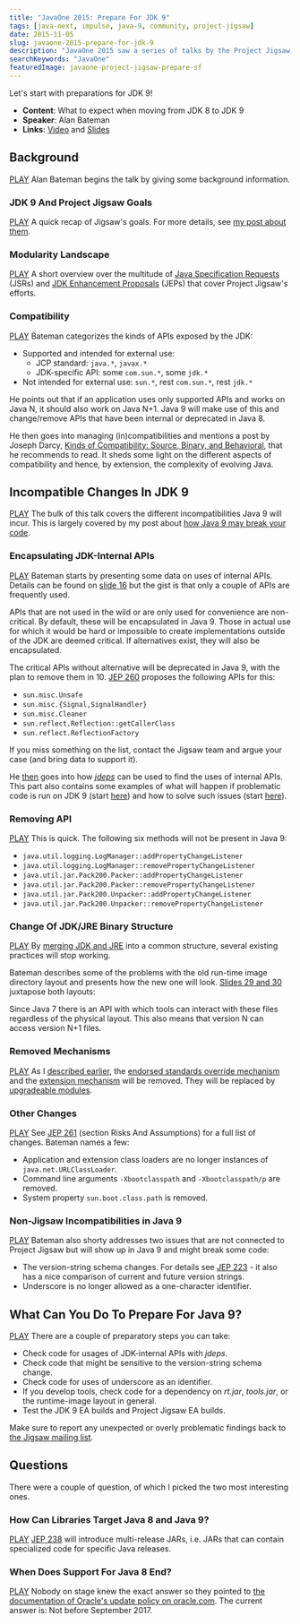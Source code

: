 ```yaml
---
title: "JavaOne 2015: Prepare For JDK 9"
tags: [java-next, impulse, java-9, community, project-jigsaw]
date: 2015-11-05
slug: javaone-2015-prepare-for-jdk-9
description: "JavaOne 2015 saw a series of talks by the Project Jigsaw team about modularity in Java 9. This one explains how to prepare for it."
searchKeywords: "JavaOne"
featuredImage: javaone-project-jigsaw-prepare-sf
---
```


<snippet markdown="java-one-2015-intro"></snippet>

Let's start with preparations for JDK 9!

- **Content**: What to expect when moving from JDK 8 to JDK 9
- **Speaker**: Alan Bateman
- **Links**: [Video](https://www.youtube.com/watch?v=8RhwmJlZQgs#t=2h53m55s) and [Slides](http://openjdk.java.net/projects/jigsaw/j1/prepare-for-jdk9-j1-2015.pdf)

<contentvideo slug="javaone-2015-jigsaw"></contentvideo>

## Background

[PLAY](https://www.youtube.com/watch?v=8RhwmJlZQgs#t=2h56m04s)
Alan Bateman begins the talk by giving some background information.

### JDK 9 And Project Jigsaw Goals

[PLAY](https://www.youtube.com/watch?v=8RhwmJlZQgs#t=2h56m15s)
A quick recap of Jigsaw's goals.
For more details, see [my post about them](motivation-goals-project-jigsaw#goals-of-project-jigsaw).

### Modularity Landscape

[PLAY](https://www.youtube.com/watch?v=8RhwmJlZQgs#t=2h56m54s)
A short overview over the multitude of [Java Specification Requests](https://en.wikipedia.org/wiki/Java_Community_Process) (JSRs) and [JDK Enhancement Proposals](https://en.wikipedia.org/wiki/JDK_Enhancement_Proposal) (JEPs) that cover Project Jigsaw's efforts.

### Compatibility

[PLAY](https://www.youtube.com/watch?v=8RhwmJlZQgs#t=2h59m28s)
Bateman categorizes the kinds of APIs exposed by the JDK:

-   Supported and intended for external use:
	-   JCP standard: `java.*`, `javax.*`
	-   JDK-specific API: some `com.sun.*`, some `jdk.*`
-   Not intended for external use: `sun.*`, rest `com.sun.*`, rest `jdk.*`

He points out that if an application uses only supported APIs and works on Java N, it should also work on Java N+1.
Java 9 will make use of this and change/remove APIs that have been internal or deprecated in Java 8.

He then goes into managing (in)compatibilities and mentions a post by Joseph Darcy, [Kinds of Compatibility: Source, Binary, and Behavioral](https://blogs.oracle.com/darcy/entry/kinds_of_compatibility), that he recommends to read.
It sheds some light on the different aspects of compatibility and hence, by extension, the complexity of evolving Java.

## Incompatible Changes In JDK 9

[PLAY](https://www.youtube.com/watch?v=8RhwmJlZQgs#t=3h07m02s)
The bulk of this talk covers the different incompatibilities Java 9 will incur.
This is largely covered by my post about [how Java 9 may break your code](how-java-9-and-project-jigsaw-may-break-your-code).

### Encapsulating JDK-Internal APIs

[PLAY](https://www.youtube.com/watch?v=8RhwmJlZQgs#t=3h07m37s)
Bateman starts by presenting some data on uses of internal APIs.
Details can be found on [slide 16](http://openjdk.java.net/projects/jigsaw/j1/prepare-for-jdk9-j1-2015.pdf#page=16) but the gist is that only a couple of APIs are frequently used.

APIs that are not used in the wild or are only used for convenience are non-critical.
By default, these will be encapsulated in Java 9.
Those in actual use for which it would be hard or impossible to create implementations outside of the JDK are deemed critical.
If alternatives exist, they will also be encapsulated.

The critical APIs without alternative will be deprecated in Java 9, with the plan to remove them in 10.
[JEP 260](http://openjdk.java.net/jeps/260) proposes the following APIs for this:

-   `sun.misc.Unsafe`
-   `sun.misc.{Signal,SignalHandler}`
-   `sun.misc.Cleaner`
-   `sun.reflect.Reflection::getCallerClass`
-   `sun.reflect.ReflectionFactory`

If you miss something on the list, contact the Jigsaw team and argue your case (and bring data to support it).

He [then](https://www.youtube.com/watch?v=8RhwmJlZQgs#t=3h16m06s) goes into how [*jdeps*](https://docs.oracle.com/javase/8/docs/technotes/tools/unix/jdeps.html) can be used to find the uses of internal APIs.
This part also contains some examples of what will happen if problematic code is run on JDK 9 (start [here](https://www.youtube.com/watch?v=8RhwmJlZQgs#t=3h20m03s)) and how to solve such issues (start [here](https://www.youtube.com/watch?v=8RhwmJlZQgs#t=3h24m14s)).

### Removing API

[PLAY](https://www.youtube.com/watch?v=8RhwmJlZQgs#t=3h26m36s)
This is quick.
The following six methods will not be present in Java 9:

-   `java.util.logging.LogManager::addPropertyChangeListener`
-   `java.util.logging.LogManager::removePropertyChangeListener`
-   `java.util.jar.Pack200.Packer::addPropertyChangeListener`
-   `java.util.jar.Pack200.Packer::removePropertyChangeListener`
-   `java.util.jar.Pack200.Unpacker::addPropertyChangeListener`
-   `java.util.jar.Pack200.Unpacker::removePropertyChangeListener`

### Change Of JDK/JRE Binary Structure

[PLAY](https://www.youtube.com/watch?v=8RhwmJlZQgs#t=3h28m06s)
By [merging JDK and JRE](how-java-9-and-project-jigsaw-may-break-your-code) into a common structure, several existing practices will stop working.

Bateman describes some of the problems with the old run-time image directory layout and presents how the new one will look.
[Slides 29 and 30](http://openjdk.java.net/projects/jigsaw/j1/prepare-for-jdk9-j1-2015.pdf#page=29) juxtapose both layouts:

<contentimage slug="javaone-project-jigsaw-jdk-structure"></contentimage>

Since Java 7 there is an API with which tools can interact with these files regardless of the physical layout.
This also means that version N can access version N+1 files.

### Removed Mechanisms

[PLAY](https://www.youtube.com/watch?v=8RhwmJlZQgs#t=3h34m56s)
As I [described earlier](how-java-9-and-project-jigsaw-may-break-your-code), the [endorsed standards override mechanism](http://docs.oracle.com/javase/8/docs/technotes/guides/standards/index.html) and the [extension mechanism](http://docs.oracle.com/javase/tutorial/ext/) will be removed.
They will be replaced by [upgradeable modules](http://openjdk.java.net/projects/jigsaw/spec/reqs/#upgradeable-modules).

### Other Changes

[PLAY](https://www.youtube.com/watch?v=8RhwmJlZQgs#t=3h37m10s)
See [JEP 261](http://openjdk.java.net/jeps/261) (section Risks And Assumptions) for a full list of changes.
Bateman names a few:

-   Application and extension class loaders are no longer instances of `java.net.URLClassLoader`.
-   Command line arguments `-Xbootclasspath` and `-Xbootclasspath/p` are removed.
-   System property `sun.boot.class.path` is removed.

### Non-Jigsaw Incompatibilities in Java 9

[PLAY](https://www.youtube.com/watch?v=8RhwmJlZQgs#t=3h40m07s)
Bateman also shorty addresses two issues that are not connected to Project Jigsaw but will show up in Java 9 and might break some code:

-   The version-string schema changes.
For details see [JEP 223](http://openjdk.java.net/jeps/223) - it also has a nice comparison of current and future version strings.
-   Underscore is no longer allowed as a one-character identifier.

## What Can You Do To Prepare For Java 9?

[PLAY](https://www.youtube.com/watch?v=8RhwmJlZQgs#t=3h44m55s)
There are a couple of preparatory steps you can take:

-   Check code for usages of JDK-internal APIs with *jdeps*.
-   Check code that might be sensitive to the version-string schema change.
-   Check code for uses of underscore as an identifier.
-   If you develop tools, check code for a dependency on *rt.jar*, *tools.jar*, or the runtime-image layout in general.
-   Test the JDK 9 EA builds and Project Jigsaw EA builds.

Make sure to report any unexpected or overly problematic findings back to [the Jigsaw mailing list](http://mail.openjdk.java.net/mailman/listinfo/jigsaw-dev).

## Questions

There were a couple of question, of which I picked the two most interesting ones.

### How Can Libraries Target Java 8 and Java 9?

[PLAY](https://www.youtube.com/watch?v=8RhwmJlZQgs#t=3h49m03s)
[JEP 238](http://openjdk.java.net/jeps/238) will introduce multi-release JARs, i.e.
JARs that can contain specialized code for specific Java releases.

### When Does Support For Java 8 End?

[PLAY](https://www.youtube.com/watch?v=8RhwmJlZQgs#t=3h49m03s)
Nobody on stage knew the exact answer so they pointed to [the documentation of Oracle's update policy on oracle.com](http://www.oracle.com/technetwork/java/eol-135779.html).
The current answer is: Not before September 2017.
